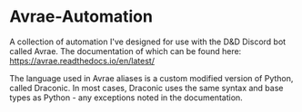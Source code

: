 # Avrae-Automation
A collection of automation I've designed for use with the D&amp;D Discord bot called Avrae. The documentation of which can be found here: https://avrae.readthedocs.io/en/latest/

The language used in Avrae aliases is a custom modified version of Python, called Draconic. In most cases, Draconic uses the same syntax and base types as Python - any exceptions noted in the documentation.


